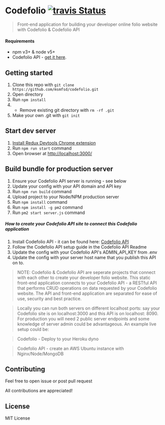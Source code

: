 # Codefolio [![travis Status](https://api.travis-ci.org/msmfsd/codefolio.svg?branch=master)](https://travis-ci.org/msmfsd/codefolio)

> Front-end application for building your developer online folio website with Codefolio & Codefolio API

#### Requirements
- npm v3+ & node v5+
- Codefolio API - [get it here](https://github.com/msmfsd/codefolio-api).

## Getting started
1. Clone this repo with ```git clone https://github.com/msmfsd/codefolio.git```
2. Open directory
3. Run ```npm install```
4. * Remove existing git directory with ```rm -rf .git```
5. Make your own .git with ```git init```

## Start dev server
1. [Install Redux Devtools Chrome extension](https://chrome.google.com/webstore/detail/redux-devtools/lmhkpmbekcpmknklioeibfkpmmfibljd)
1. Run ```npm run start``` command
2. Open browser at [http://localhost:3000/](http://localhost:3000/)

## Build bundle for production server
1. Ensure your Codefolio API server is running - see below
2. Update your config with your API domain and API key
3. Run ```npm run build``` command
4. Upload project to your Node/NPM production server
5. Run ```npm install``` command
6. Run ```npm install -g pm2``` command
7. Run ```pm2 start server.js``` command

##### How to create your Codefolio API site to connect this Codefolio application
1. Install Codefolio API - it can be found here: [Codefolio API](https://github.com/msmfsd/codefolio-api)
2. Follow the Codefolio API setup guide in the Codefolio API Readme
3. Update the config with your Codefolio API's ADMIN_API_KEY from .env
4. Update the config with your server host name that you publish this API on to.


> NOTE: Codefolio & Codefolio API are seperate projects that connect with each other to create your developer folio website. This static front-end application connects to your Codefolio API - a RESTful API that performs CRUD operations on data requested by your Codefolio website. The API and front-end application are separated for ease of use, security and best practice.

>Locally you can run both servers on different localhost ports: say your Codefolio site is on localhost:3000 and this API is on localhost: 8090. For production you will need 2 public server endpoints and some knowledge of server admin could be advantageous. An example live setup could be:

> Codefolio - Deploy to your Heroku dyno

> Codefolio API - create an AWS Ubuntu instance with Nginx/Node/MongoDB

## Contributing
Feel free to open issue or post pull request

All contributions are appreciated!

## License
MIT License
